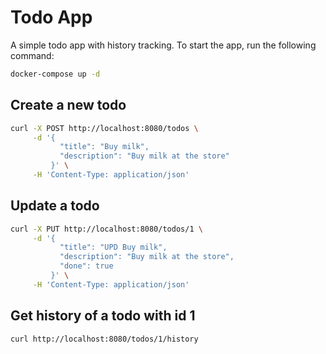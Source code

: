 # Todo App

A simple todo app with history tracking. To start the app, run the following command:

```bash
docker-compose up -d
```

## Create a new todo

```bash
curl -X POST http://localhost:8080/todos \
     -d '{
           "title": "Buy milk",
           "description": "Buy milk at the store"
         }' \
     -H 'Content-Type: application/json'
```

## Update a todo

```bash
curl -X PUT http://localhost:8080/todos/1 \
     -d '{
           "title": "UPD Buy milk",
           "description": "Buy milk at the store",
           "done": true
         }' \
     -H 'Content-Type: application/json'
```

## Get history of a todo with id 1

```bash
curl http://localhost:8080/todos/1/history
```